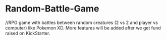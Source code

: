 # Random-Battle-Game
//RPG game with battles between random creatures (2 vs 2 and player vs computer) like Pokemon XD. More features will be added after we get fund raised on KickStarter.
